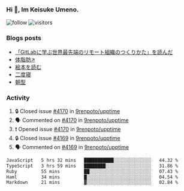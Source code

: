 ### Hi 👋, Im Keisuke Umeno.

<!--
**9renpoto/9renpoto** is a ✨ _special_ ✨ repository because its `README.md` (this file) appears on your GitHub profile.

Here are some ideas to get you started:

- 🔭 I’m currently working on ...
- 🌱 I’m currently learning ...
- 👯 I’m looking to collaborate on ...
- 🤔 I’m looking for help with ...
- 💬 Ask me about ...
- 📫 How to reach me: ...
- 😄 Pronouns: ...
- ⚡ Fun fact: ...
-->

![follow](https://img.shields.io/github/followers/9renpoto?label=Follow&style=social)
![visitors](https://komarev.com/ghpvc/?username=9renpoto&label=Profile%20views&color=0e75b6&style=flat)

### Blogs posts

<!-- BLOG-POST-LIST:START -->
- [「GitLabに学ぶ世界最先端のリモート組織のつくりかた」を読んだ](https://9renpoto.win/entry/2024/09/10/remote_organization)
- [体脂肪↗](https://9renpoto.win/entry/2024/08/12/gaining_fat)
- [絵本を読む](https://9renpoto.win/entry/2024/07/26/picture_book)
- [二度寝](https://9renpoto.win/entry/2024/07/18/going_back_to_sleep)
- [朝型](https://9renpoto.win/entry/2024/05/29/im-an-early)
<!-- BLOG-POST-LIST:END -->

### Activity

<!--START_SECTION:activity-->
1. 🔒 Closed issue [#4170](https://github.com/9renpoto/upptime/issues/4170) in [9renpoto/upptime](https://github.com/9renpoto/upptime)
2. 🗣 Commented on [#4170](https://github.com/9renpoto/upptime/issues/4170#issuecomment-2465114192) in [9renpoto/upptime](https://github.com/9renpoto/upptime)
3. ❗ Opened issue [#4170](https://github.com/9renpoto/upptime/issues/4170) in [9renpoto/upptime](https://github.com/9renpoto/upptime)
4. 🔒 Closed issue [#4169](https://github.com/9renpoto/upptime/issues/4169) in [9renpoto/upptime](https://github.com/9renpoto/upptime)
5. 🗣 Commented on [#4169](https://github.com/9renpoto/upptime/issues/4169#issuecomment-2464997055) in [9renpoto/upptime](https://github.com/9renpoto/upptime)
<!--END_SECTION:activity-->

<!--START_SECTION:waka-->

```txt
JavaScript   5 hrs 32 mins   ███████████░░░░░░░░░░░░░░   44.32 %
TypeScript   3 hrs 59 mins   ████████░░░░░░░░░░░░░░░░░   31.86 %
Ruby         55 mins         ██░░░░░░░░░░░░░░░░░░░░░░░   07.43 %
Haml         34 mins         █░░░░░░░░░░░░░░░░░░░░░░░░   04.54 %
Markdown     21 mins         ▓░░░░░░░░░░░░░░░░░░░░░░░░   02.84 %
```

<!--END_SECTION:waka-->
